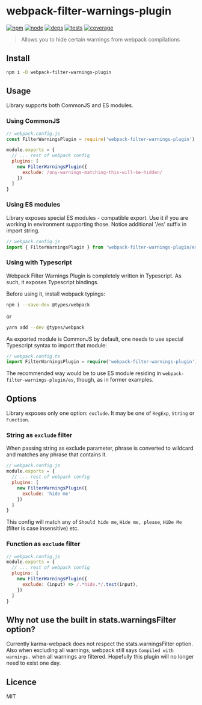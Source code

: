 # webpack-filter-warnings-plugin
[![npm][npm]][npm-url]
[![node][node]][node-url]
[![deps][deps]][deps-url]
[![tests][tests]][tests-url]
[![coverage][cover]][cover-url]

> Allows you to hide certain warnings from webpack compilations

## Install
```bash
npm i -D webpack-filter-warnings-plugin
```

## Usage

Library supports both CommonJS and ES modules.

### Using CommonJS

```js
// webpack.config.js
const FilterWarningsPlugin = require('webpack-filter-warnings-plugin');

module.exports = {
  // ... rest of webpack config
  plugins: [
    new FilterWarningsPlugin({ 
      exclude: /any-warnings-matching-this-will-be-hidden/ 
    })
  ]
}
```

### Using ES modules

Library exposes special ES modules - compatible export. Use it if you are working in environment supporting those.
Notice additional '/es' suffix in import string.

```js
// webpack.config.js
import { FilterWarningsPlugin } from 'webpack-filter-warnings-plugin/es';
```

### Using with Typescript

Webpack Filter Warnings Plugin is completely written in Typescript. As such, it exposes Typescript bindings. 

Before using it, install webpack typings:

```bash
npm i --save-dev @types/webpack
```

or

```bash
yarn add --dev @types/webpack
```

As exported module is CommonJS by default, one needs to use special Typescript syntax to import that module:

```typescript
// webpack.config.ts
import FilterWarningsPlugin = require('webpack-filter-warnings-plugin');

```

The recommended way would be to use ES module residing in `webpack-filter-warnings-plugin/es`, though, as in former examples.

## Options

Library exposes only one option: `exclude`. It may be one of `RegExp`, `String` or `Function`.

### String as `exclude` filter

When passing string as exclude parameter, phrase is converted to wildcard and matches any phrase that contains it.

```js
// webpack.config.js
module.exports = {
  // ... rest of webpack config
  plugins: [
    new FilterWarningsPlugin({ 
      exclude: 'hide me'
    })
  ]
}

```

This config will match any of `Should hide me`, `Hide me, please`, `HiDe Me` (filter is case insensitive) etc.

### Function as `exclude` filter

```js
// webpack.config.js
module.exports = {
  // ... rest of webpack config
  plugins: [
    new FilterWarningsPlugin({ 
      exclude: (input) => /.*hide.*/.test(input),
    })
  ]
}
```

## Why not use the built in stats.warningsFilter option?
Currently karma-webpack does not respect the stats.warningsFilter option. Also when excluding all warnings, webpack still says `Compiled with warnings.` when all warnings are filtered. Hopefully this plugin will no longer need to exist one day.

## Licence
MIT

[npm]: https://img.shields.io/npm/v/webpack-filter-warnings-plugin.svg
[npm-url]: https://npmjs.com/package/webpack-filter-warnings-plugin

[node]: https://img.shields.io/node/v/webpack-filter-warnings-plugin.svg
[node-url]: https://nodejs.org

[deps]: https://david-dm.org/mattlewis92/webpack-filter-warnings-plugin.svg
[deps-url]: https://david-dm.org/mattlewis92/webpack-filter-warnings-plugin

[tests]: http://img.shields.io/travis/mattlewis92/webpack-filter-warnings-plugin.svg
[tests-url]: https://travis-ci.org/mattlewis92/webpack-filter-warnings-plugin

[cover]: https://codecov.io/gh/mattlewis92/webpack-filter-warnings-plugin/branch/master/graph/badge.svg
[cover-url]: https://codecov.io/gh/mattlewis92/webpack-filter-warnings-plugin
